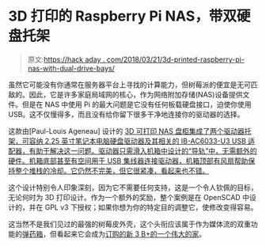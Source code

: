 # 3D 打印的 Raspberry Pi NAS，带双硬盘托架

> 原文:[https://hack aday . com/2018/03/21/3d-printed-raspberry-pi-nas-with-dual-drive-bays/](https://hackaday.com/2018/03/21/3d-printed-raspberry-pi-nas-with-dual-drive-bays/)

虽然它可能没有你通常在服务器平台上寻找的计算能力，但树莓派的便宜是无可匹敌的。因此，它是许多家庭局域网的核心，作为网络附加存储(NAS)设备提供文件。但是在 NAS 中使用 Pi 的最大问题是它没有任何板载硬盘接口，迫使你使用 USB。这不仅慢得多，而且没有给你留下很多干净地连接你的驱动器的选择。

这款由[Paul-Louis Ageneau] 设计的 [3D 可打印 NAS 盘柜集成了两个驱动器托架，可容纳 2.25 英寸笔记本电脑硬盘驱动器及其相关的 IB-AC6033-U3 USB 适配器，有助于解决这一问题。驱动器只需滑入机箱中设计的“导轨”中，无需额外的硬件。机箱底部甚至有空间用于 USB 集线器连接驱动器，机箱顶部有风扇帮助保持整个堆栈的冷却。它仍然不完美，但它很紧凑，看起来也不错。](https://chapelierfou.org/blog/a-small-3d-printed-nas.html)

这个设计特别令人印象深刻，因为它不需要任何支持，这是一个令人钦佩的目标，无论何时为 3D 打印设计。作为一个额外的奖励，整个案例是在 OpenSCAD 中设计的，并在 GPL v3 下授权；如果你想为你的特定目的调整它，使修改变得容易。

这当然不是我们见过的最强的树莓皮外壳，这个头衔应该属于作为媒体流的双重功能的[弹药箱](https://hackaday.com/2017/10/26/raspberry-pi-media-streamer-is-combat-ready/)，但看起来它会成为[订购的新 3 B+的一个伟大的家](http://hackaday.com/2018/03/14/raspberry-pi-gets-faster-cpu-and-better-networking-in-the-new-model-3-b/)。